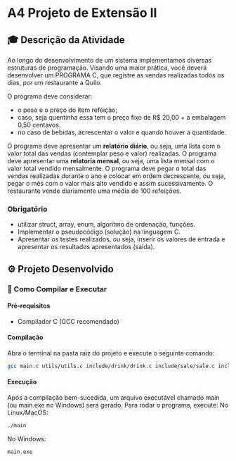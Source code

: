 # A4 Projeto de Extensão II

## 🎓 Descrição da Atividade

Ao longo do desenvolvimento de um sistema implementamos diversas estruturas de programação. Visando uma maior prática, você deverá desenvolver um PROGRAMA C, que registre as vendas realizadas todos os dias, por um restaurante a Quilo.

O programa deve considerar:
- o peso e o preço do item refeição;
- caso, seja quentinha essa tem o preço fixo de R$ 20,00 + a embalagem 0,50 centavos.
- no caso de bebidas, acrescentar o valor e quando houver a quantidade.

O programa deve apresentar um **relatório diário**, ou seja, uma lista com o valor total das vendas (contemplar peso e valor) realizadas.
O programa deve apresentar uma **relatoria mensal**, ou seja, uma lista mensal com o valor total vendido mensalmente.
O programa deve pegar o total das vendas realizadas durante o ano e colocar em ordem decrescente, ou seja, pegar o mês com o valor mais alto vendido e assim sucessivamente.
O restaurante vende diariamente uma média de 100 refeições.

### Obrigatório

- utilizar struct, array, enum, algoritmo de ordenação, funções. 
- Implementar o pseudocódigo (solução) na linguagem C.
- Apresentar os testes realizados, ou seja, inserir os valores de entrada e apresentar os resultados apresentados (saída).

## ⚙️ Projeto Desenvolvido

### 🚀 Como Compilar e Executar

#### Pré-requisitos
- Compilador C (GCC recomendado)

#### Compilação
Abra o terminal na pasta raiz do projeto e execute o seguinte comando:
```bash
gcc main.c utils/utils.c include/drink/drink.c include/sale/sale.c include/saleID/saleID.c -o main
```

#### Execução
Após a compilação bem-sucedida, um arquivo executável chamado main (ou main.exe no Windows) será gerado. Para rodar o programa, execute:
No Linux/MacOS:
```bash
./main
```
No Windows:
```bash
main.exe
```
